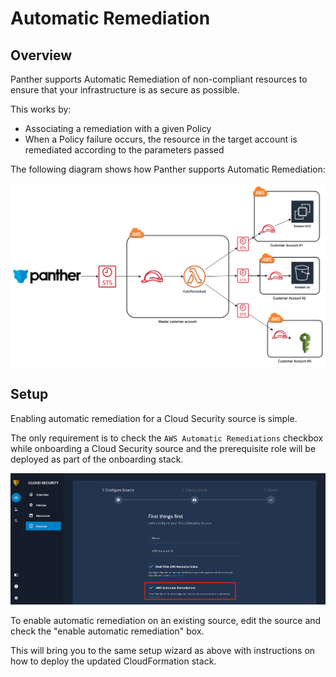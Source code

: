 # Automatic Remediation

## Overview

Panther supports Automatic Remediation of non-compliant resources to ensure that your infrastructure is as secure as possible.

This works by:

* Associating a remediation with a given Policy
* When a Policy failure occurs, the resource in the target account is remediated according to the parameters passed

The following diagram shows how Panther supports Automatic Remediation:

![remediation diagram](../../.gitbook/assets/readme-overview%20%282%29.png)

## Setup

Enabling automatic remediation for a Cloud Security source is simple.

The only requirement is to check the `AWS Automatic Remediations` checkbox while onboarding a Cloud Security source and the prerequisite role will be deployed as part of the onboarding stack.

![enable remediations checkbox](../../.gitbook/assets/readme-setup%20%287%29%20%286%29%20%283%29.png)

To enable automatic remediation on an existing source, edit the source and check the "enable automatic remediation" box.

This will bring you to the same setup wizard as above with instructions on how to deploy the updated CloudFormation stack.

